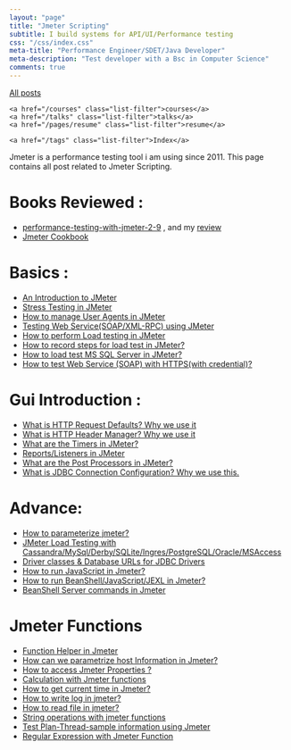 ```yaml
---
layout: "page"
title: "Jmeter Scripting"
subtitle: I build systems for API/UI/Performance testing
css: "/css/index.css"
meta-title: "Performance Engineer/SDET/Java Developer"
meta-description: "Test developer with a Bsc in Computer Science"
comments: true
---
```

<div class="list-filters">
    <a href="/" class="list-filter filter-selected">All posts</a>

    <a href="/courses" class="list-filter">courses</a>
	<a href="/talks" class="list-filter">talks</a>
    <a href="/pages/resume" class="list-filter">resume</a>

    <a href="/tags" class="list-filter">Index</a>
</div>

Jmeter is a performance testing tool i am using since 2011. This page contains all post related to Jmeter Scripting.

# Books Reviewed : 
- [performance-testing-with-jmeter-2-9](https://www.packtpub.com/application-development/performance-testing-jmeter-29) , and my [review](https://sarkershantonu.github.io/2013/09/28/Performance-Testing-With-JMeter-2.9-Review/)
- [Jmeter Cookbook](https://www.packtpub.com/application-development/jmeter-cookbook)

# Basics :
- [An Introduction to JMeter](http://shantonusarker.blogspot.com/2012/10/an-introduction-to-jmeter-free-web.html)
- [Stress Testing in JMeter](http://shantonusarker.blogspot.com/2012/10/stress-testing-in-jmeter.html)
- [How to manage User Agents in JMeter](http://shantonusarker.blogspot.com/2012/12/how-to-manage-user-agents-in-jmeter.html)
- [Testing Web Service(SOAP/XML-RPC) using JMeter](http://shantonusarker.blogspot.com/2012/11/testing-web-servicesoapxml-rpc-using.html)
- [How to perform Load testing in JMeter](http://shantonusarker.blogspot.com/2013/01/how-to-perform-load-testing-in-jmeter.html)
- [How to record steps for load test in JMeter?](http://shantonusarker.blogspot.com/2013/01/how-to-record-steps-for-load-test-in.html)
- [How to load test MS SQL Server in JMeter?](http://shantonusarker.blogspot.com/2013/01/how-to-load-test-sql-server-database-in.html)
- [How to test Web Service (SOAP) with HTTPS(with credential)?](http://shantonusarker.blogspot.com/2013/04/jmeter-tips-and-tricks-part-2.html)

# Gui Introduction :
- [What is HTTP Request Defaults? Why we use it](http://shantonusarker.blogspot.com/2013/01/what-is-http-request-defaults-why-we.html)
- [What is HTTP Header Manager? Why we use it](http://shantonusarker.blogspot.com/2013/01/what-is-http-header-manager-why-we-use.html)
- [What are the Timers in JMeter?](http://shantonusarker.blogspot.com/2013/02/what-are-timers-in-jmeter.html)
- [Reports/Listeners in JMeter](http://shantonusarker.blogspot.com/2013/02/what-are-reportslisteners-in-jmeter-why.html)
- [What are the Post Processors in JMeter?](http://shantonusarker.blogspot.com/2013/04/what-are-post-processors-in-jmeter.html)
- [What is JDBC Connection Configuration? Why we use this.](http://shantonusarker.blogspot.com/2013/01/what-is-jdbc-connection-configuration.html)

# Advance: 
- [How to parameterize jmeter?](http://shantonusarker.blogspot.com/2013/04/how-to-parameterize-jmeter.html)
- [JMeter Load Testing with Cassandra/MySql/Derby/SQLite/Ingres/PostgreSQL/Oracle/MSAccess](http://shantonusarker.blogspot.com/2013/01/jmeter-load-testing-with.html)
- [Driver classes & Database URLs for JDBC Drivers](http://shantonusarker.blogspot.com/2013/01/driver-classes-database-urls-for-jdbc.html)
- [How to run JavaScript in Jmeter?](http://shantonusarker.blogspot.com/2015/07/javascript-in-jmeter-bsf-jsr223.html)
- [How to run BeanShell/JavaScript/JEXL in Jmeter?](http://shantonusarker.blogspot.com/2013/05/how-to-run-beanshelljavascriptjexl-in.html)
- [BeanShell Server commands in Jmeter](http://shantonusarker.blogspot.com/2013/01/beanshell-server-commands-in-jmeter.html)

# Jmeter Functions 
- [Function Helper in Jmeter](http://shantonusarker.blogspot.com/2013/05/function-helper-in-jmeter.html)
- [How can we parametrize host Information in Jmeter?](http://shantonusarker.blogspot.com/2013/05/how-can-we-parametrize-host-information.html)
- [How to access Jmeter Properties ?](http://shantonusarker.blogspot.com/2013/05/how-to-get-jmeter-properties.html)
- [Calculation with Jmeter functions](http://shantonusarker.blogspot.com/2013/05/calculation-with-jmeter-functions.html)
- [How to get current time in Jmeter?](http://shantonusarker.blogspot.com/2013/05/how-to-get-current-time-in-jmeter.html)
- [How to write log in jmeter?](http://shantonusarker.blogspot.com/2013/05/how-to-write-log-in-jmeter.html)
- [How to read file in jmeter?](http://shantonusarker.blogspot.com/2013/05/how-to-read-file-in-jmeter.html)
- [String operations with jmeter functions](http://shantonusarker.blogspot.com/2013/05/string-operations-with-jmeter-functions.html)
- [Test Plan-Thread-sample information using Jmeter](http://shantonusarker.blogspot.com/2013/05/test-plan-thread-sample-information.html)
- [Regular Expression with Jmeter Function](http://shantonusarker.blogspot.com/2013/05/regular-expression-with-jmeter-function.html)
